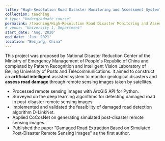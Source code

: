 ```yaml
---
title: "High-Resolution Road Disaster Monitoring and Assessment System"
collection: teaching
# type: "Undergraduate course"
permalink: /teaching/High-Resolution Road Disaster Monitoring and Assessment System
# venue: "University 1, Department"
start_date: 'Aug. 2020'
end_date: 'Jun. 2021'
location: "Beijing, China"
---
```


This project was proposed by National Disaster Reduction Center of the Ministry of Emergency Management of People's Republic of China and completed by Pattern Recognition and Intelligent Vision Laboratory of Beijing University of Posts and Telecommunications. It aimed to construct an **artificial intelligent** assisted system to monitor geological disasters and **assess road damage** through remote sensing images taken by satellites. 

* Processed remote sensing images with ArcGIS API for Python.
* Surveyed on the deep learning algorithms for detecting damaged road in post-disaster remote sensing images.
* Implemented and validated the feasibility of damaged road detection algorithm D-LinkNet.
* Applied CoCosNet on generating simulated post-disaster remote sensing images.
* Published the paper "Damaged Road Extraction Based on Simulated Post-Disaster Remote Sensing Images" as the first author.